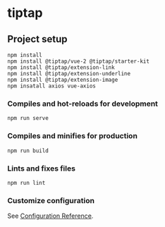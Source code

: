 # tiptap

## Project setup

```
npm install
npm install @tiptap/vue-2 @tiptap/starter-kit
npm install @tiptap/extension-link
npm install @tiptap/extension-underline
npm install @tiptap/extension-image
npm insatall axios vue-axios
```

### Compiles and hot-reloads for development

```
npm run serve
```

### Compiles and minifies for production

```
npm run build
```

### Lints and fixes files

```
npm run lint
```

### Customize configuration

See [Configuration Reference](https://cli.vuejs.org/config/).

